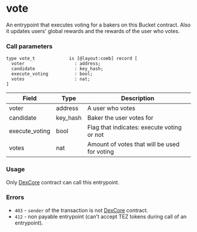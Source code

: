 # vote

An entrypoint that executes voting for a bakers on this Bucket contract. Also it updates users' global rewards and the rewards of the user who votes.

### Call parameters

```pascaligo
type vote_t             is [@layout:comb] record [
  voter                   : address;
  candidate               : key_hash;
  execute_voting          : bool;
  votes                   : nat;
]
```

| Field           | Type      | Description                                  |
| --------------- | --------- | -------------------------------------------- |
| voter           | address   | A user who votes                             |
| candidate       | key\_hash | Baker the user votes for                     |
| execute\_voting | bool      | Flag that indicates: execute voting or not   |
| votes           | nat       | Amount of votes that will be used for voting |

### Usage

Only [DexCore](../../dexcore-contract/) contract can call this entrypoint.

### Errors

* `403` - `sender` of the transaction is not [DexCore](../../dexcore-contract/) contract.
* `412` - non payable entrypoint (can't accept TEZ tokens during call of an entrypoint).
